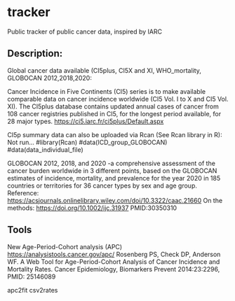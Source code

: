 # tracker
Public tracker of public cancer data, inspired by IARC

## Description:

Global cancer data available (CI5plus, CI5X and XI, WHO_mortality, GLOBOCAN 2012,2018,2020:

Cancer Incidence in Five Continents (CI5) series is to make available comparable data on cancer incidence worldwide (CI5 Vol. I to X and CI5 Vol. XI).
The CI5plus database contains updated annual cases of cancer from 108 cancer registries published in CI5, for the longest period available, for 28 major types.
https://ci5.iarc.fr/ci5plus/Default.aspx

CI5p summary data can also be uploaded via Rcan (See Rcan library in R):
Not run...
#library(Rcan)
#data(ICD_group_GLOBOCAN)
#data(data_individual_file)

GLOBOCAN 2012, 2018, and 2020 -a comprehensive assessment of the cancer burden worldwide in 3 different points, based on the GLOBOCAN estimates of incidence, mortality, and prevalence for the year 2020 in 185 countries or territories for 36 cancer types by sex and age group.
Reference: https://acsjournals.onlinelibrary.wiley.com/doi/10.3322/caac.21660
On the methods: https://doi.org/10.1002/ijc.31937 PMID:30350310

## Tools
New Age-Period-Cohort analysis (APC)
https://analysistools.cancer.gov/apc/
Rosenberg PS, Check DP, Anderson WF. A Web Tool for Age-Period-Cohort Analysis of Cancer Incidence and Mortality Rates. Cancer Epidemiology, Biomarkers Prevent 2014:23:2296, PMID: 25146089

apc2fit
csv2rates

#
